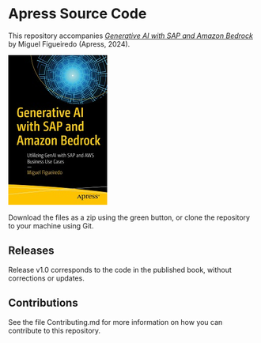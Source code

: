 # Apress Source Code

This repository accompanies [*Generative AI with SAP and Amazon Bedrock*](https://www.link.springer.com/book/10.1007/979-8-8688-0968-2) by Miguel Figueiredo (Apress, 2024).

[comment]: #cover
![Cover image](979-8-8688-0967-5.jpg)

Download the files as a zip using the green button, or clone the repository to your machine using Git.

## Releases

Release v1.0 corresponds to the code in the published book, without corrections or updates.

## Contributions

See the file Contributing.md for more information on how you can contribute to this repository.